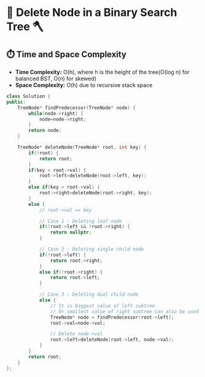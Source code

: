 # 🌲 Delete Node in a Binary Search Tree 🪓

## ⏱️ Time and Space Complexity
- **Time Complexity:** O(h), where h is the height of the tree(O(log n) for balanced BST, O(n) for skewed)
- **Space Complexity:** O(h) due to recursive stack space


```cpp
class Solution {
public:
    TreeNode* findPredecessor(TreeNode* node) {
        while(node->right) {
            node=node->right;
        }
        return node;
    }

    TreeNode* deleteNode(TreeNode* root, int key) {
        if(!root) {
            return root;
        }
        if(key < root->val) {
            root->left=deleteNode(root->left, key);
        }
        else if(key > root->val) {
            root->right=deleteNode(root->right, key);
        }
        else {
            // root->val == key

            // Case 1 : Deleting leaf node
            if(!root->left && !root->right) {
                return nullptr;
            }

            // Case 2 : Deleting single child node
            if(!root->left) {
                return root->right;
            }
            else if(!root->right) {
                return root->left;
            }

            // Case 3 : Deleting dual child node
            else {
                // It is biggest value of left subtree
                // Or smallest value of right subtree can also be used
                TreeNode* node = findPredecessor(root->left);
                root->val=node->val;

                // Delete node->val
                root->left=deleteNode(root->left, node->val);
            }
        }
        return root;
    }
};
```
